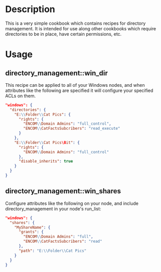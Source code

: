 Description
===========

This is a very simple cookbook which contains recipes for directory management. It is intended for use along other cookbooks which require directories to be in place, have certain permissions, etc.

Usage
=====

directory_management::win_dir
--------------------------------

This recipe can be applied to all of your Windows nodes, and when attributes like the following are specified it will configure your specified ACLs on them.


```json
"windows": {
  "directories": {
    "E:\\Folder\\Cat Pics": {
      "rights": {
        "ENCOM\\Domain Admins": "full_control",
        "ENCOM\\CatFactsSubcribers": "read_execute"
      }
    },
    "E:\\Folder\\Cat Pics\Bit": {
      "rights": {
        "ENCOM\\Domain Admins": "full_control"
      },
      "disable_inherits": true
    }
  }
}
```

directory_management::win_shares
--------------------------------

Configure attributes like the following on your node, and include directory\_management in your node's run\_list:

```json
"windows": {
  "shares": {
    "MyShareName": {
      "grants": {
        "ENCOM\\Domain Admins": "full",
        "ENCOM\\CatFactsSubcribers": "read"
      },
      "path": "E:\\Folder\\Cat Pics"
    }
  }
}
```
